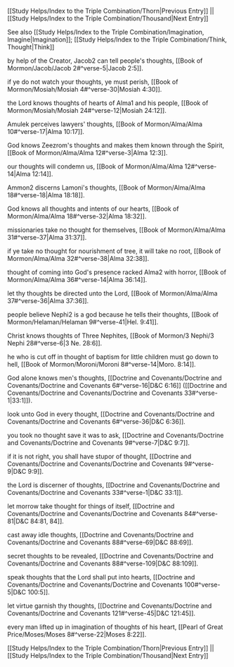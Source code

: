 [[Study Helps/Index to the Triple Combination/Thorn|Previous Entry]]  ||  [[Study Helps/Index to the Triple Combination/Thousand|Next Entry]]

 See also [[Study Helps/Index to the Triple Combination/Imagination, Imagine|Imagination]]; [[Study Helps/Index to the Triple Combination/Think, Thought|Think]]

 by help of the Creator, Jacob2 can tell people's thoughts, [[Book of Mormon/Jacob/Jacob 2#^verse-5|Jacob 2:5]].

 if ye do not watch your thoughts, ye must perish, [[Book of Mormon/Mosiah/Mosiah 4#^verse-30|Mosiah 4:30]].

 the Lord knows thoughts of hearts of Alma1 and his people, [[Book of Mormon/Mosiah/Mosiah 24#^verse-12|Mosiah 24:12]].

 Amulek perceives lawyers' thoughts, [[Book of Mormon/Alma/Alma 10#^verse-17|Alma 10:17]].

 God knows Zeezrom's thoughts and makes them known through the Spirit, [[Book of Mormon/Alma/Alma 12#^verse-3|Alma 12:3]].

 our thoughts will condemn us, [[Book of Mormon/Alma/Alma 12#^verse-14|Alma 12:14]].

 Ammon2 discerns Lamoni's thoughts, [[Book of Mormon/Alma/Alma 18#^verse-18|Alma 18:18]].

 God knows all thoughts and intents of our hearts, [[Book of Mormon/Alma/Alma 18#^verse-32|Alma 18:32]].

 missionaries take no thought for themselves, [[Book of Mormon/Alma/Alma 31#^verse-37|Alma 31:37]].

 if ye take no thought for nourishment of tree, it will take no root, [[Book of Mormon/Alma/Alma 32#^verse-38|Alma 32:38]].

 thought of coming into God's presence racked Alma2 with horror, [[Book of Mormon/Alma/Alma 36#^verse-14|Alma 36:14]].

 let thy thoughts be directed unto the Lord, [[Book of Mormon/Alma/Alma 37#^verse-36|Alma 37:36]].

 people believe Nephi2 is a god because he tells their thoughts, [[Book of Mormon/Helaman/Helaman 9#^verse-41|Hel. 9:41]].

 Christ knows thoughts of Three Nephites, [[Book of Mormon/3 Nephi/3 Nephi 28#^verse-6|3 Ne. 28:6]].

 he who is cut off in thought of baptism for little children must go down to hell, [[Book of Mormon/Moroni/Moroni 8#^verse-14|Moro. 8:14]].

 God alone knows men's thoughts, [[Doctrine and Covenants/Doctrine and Covenants/Doctrine and Covenants 6#^verse-16|D&C 6:16]] ([[Doctrine and Covenants/Doctrine and Covenants/Doctrine and Covenants 33#^verse-1|33:1]]).

 look unto God in every thought, [[Doctrine and Covenants/Doctrine and Covenants/Doctrine and Covenants 6#^verse-36|D&C 6:36]].

 you took no thought save it was to ask, [[Doctrine and Covenants/Doctrine and Covenants/Doctrine and Covenants 9#^verse-7|D&C 9:7]].

 if it is not right, you shall have stupor of thought, [[Doctrine and Covenants/Doctrine and Covenants/Doctrine and Covenants 9#^verse-9|D&C 9:9]].

 the Lord is discerner of thoughts, [[Doctrine and Covenants/Doctrine and Covenants/Doctrine and Covenants 33#^verse-1|D&C 33:1]].

 let morrow take thought for things of itself, [[Doctrine and Covenants/Doctrine and Covenants/Doctrine and Covenants 84#^verse-81|D&C 84:81, 84]].

 cast away idle thoughts, [[Doctrine and Covenants/Doctrine and Covenants/Doctrine and Covenants 88#^verse-69|D&C 88:69]].

 secret thoughts to be revealed, [[Doctrine and Covenants/Doctrine and Covenants/Doctrine and Covenants 88#^verse-109|D&C 88:109]].

 speak thoughts that the Lord shall put into hearts, [[Doctrine and Covenants/Doctrine and Covenants/Doctrine and Covenants 100#^verse-5|D&C 100:5]].

 let virtue garnish thy thoughts, [[Doctrine and Covenants/Doctrine and Covenants/Doctrine and Covenants 121#^verse-45|D&C 121:45]].

 every man lifted up in imagination of thoughts of his heart, [[Pearl of Great Price/Moses/Moses 8#^verse-22|Moses 8:22]].

[[Study Helps/Index to the Triple Combination/Thorn|Previous Entry]]  ||  [[Study Helps/Index to the Triple Combination/Thousand|Next Entry]]